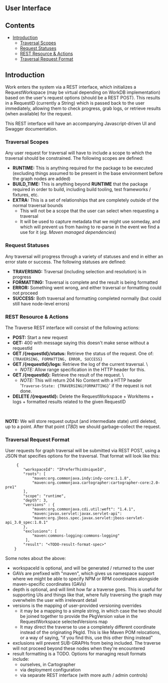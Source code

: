 User Interface
--------------

## Contents

<!-- toc -->

- [Introduction](#introduction)
  * [Traversal Scopes](#traversal-scopes)
  * [Request Statuses](#request-statuses)
  * [REST Resource & Actions](#rest-resource--actions)
  * [Traversal Request Format](#traversal-request-format)

<!-- tocstop -->

## Introduction

Work enters the system via a REST interface, which initializes a
RequestWorkspace (may be virtual depending on WorkDB implementation)
based on the user's request options (should be a REST POST). This
results in a RequestID (currently a String) which is passed back to the
user immediately, allowing them to check progress, grab logs, or
retrieve results (when available) for the request.

This REST interface will have an accompanying Javascript-driven UI and
Swagger documentation.

### Traversal Scopes

Any user request for traversal will have to include a scope to which the
traversal should be constrained. The following scopes are defined:

-   **RUNTIME:** This is anything required for the package to be
    executed (excluding things assumed to be present in the base
    environment before the graph nodes are added)
-   **BUILD_TIME:** This is anything beyond **RUNTIME** that the
    package required in order to build, including build tooling, test
    frameworks / fixtures, etc.
-   **EXTRA:** This is a set of relationships that are completely
    outside of the normal traversal bounds
    -   This will not be a scope that the user can select when
        requesting a traversal
    -   It will be used to capture metadata that we might use someday,
        and which will prevent us from having to re-parse in the event
        we find a use for it (*eg. Maven managed dependencies*)

### Request Statuses

Any traversal will progress through a variety of statuses and end in
either an error state or success. The following statuses are defined:

-   **TRAVERSING:** Traversal (including selection and resolution) is in
    progress
-   **FORMATTING:** Traversal is complete and the result is being
    formatted
-   **ERROR:** Something went wrong, and either traversal or formatting
    could not proceed
-   **SUCCESS:** Both traversal and formatting completed normally (but
    could still have node-level errors)

### REST Resource & Actions

The Traverse REST interface will consist of the following actions:

-   **POST:** Start a new request
-   **GET:** 400 with message saying this doesn't make sense without a
    requestId
-   **GET /{requestId}/status:** Retrieve the status of the request. One
    of: `{TRAVERSING, FORMATTING, ERROR, SUCCESS}`
-   **GET /{requestId}/logs:** Retrieve the log of the current
    traversal. \
    -   *NOTE:* Allow range specification in the HTTP header for this.
-   **GET /{requestId}:** Retrieve the result of the request. \
    -   *NOTE:* This will return 204 No Content with a HTTP header
        '`Traverse-State: {TRAVERSING|FORMATTING}`' if the request is
        not done.
-   **DELETE /{requestId}:** Delete the RequestWorkspace + WorkItems +
    logs + formatted results related to the given RequestID

 

**NOTE:** We will store request output (and intermediate state) until
deleted, up to a point. After that point (*TBD*) we should
garbage-collect the request.

### Traversal Request Format

User requests for graph traversal will be submitted via REST POST, using
a JSON that specifies options for the traversal. That format will look
like this:

```
     {
        "workspaceId": "IPreferThisUniqueId",
        "roots": [
            "maven:org.commonjava.indy:indy-core:1.1.8",
            "maven:org.commonjava.cartographer:cartographer-core:2.0-pre1"
        ],
        "scope": "runtime",
        "depth": 3,
        "versions" : {
            "maven:org.commonjava.cdi.util:weft": "1.4.1",
            "maven:javax.servlet:javax.servlet-api":
            "maven:org.jboss.spec.javax.servlet:jboss-servlet-api_3.0_spec:1.0.1"
        },
        "exclusions": [
            "maven:commons-logging:commons-logging"
         ],
        "result": "<TODO-result-format-spec>"
    } 
```

Some notes about the above:

-   workspaceId is optional, and will be generated / returned to the
    user
-   GAVs are prefixed with "maven", which gives us namespace support
    where we might be able to specify NPM or RPM coordinates alongside
    maven-specific coordinates (GAVs)
-   depth is optional, and will limit how far a traverse goes. This is
    useful for supporting UIs and things like that, where fully
    traversing the graph may overwhelm the user with irrelevant detail
-   versions is the mapping of user-provided versioning overrides
    -   it may be a mapping to a simple string, in which case the two
        should be joined together to provide the PkgVersion value in the
        RequestWorkspace selectedVersions map
    -   It may direct the traverse to use a completely different
        coordinate instead of the originating PkgId. This is like Maven
        POM relocations, or a way of saying, "if you find this, use this
        other thing instead"
-   exclusions will prevent SUB-GRAPHs from being included. The traverse
    will not proceed beyond these nodes when they're encountered
-   result formatting is a TODO. Options for managing result formats
    include:
    -   ourselves, in Cartographer
    -   via deployment configuration
    -   via separate REST interface (with more auth / admin controls)
